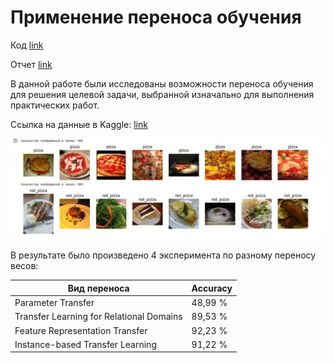 # Применение переноса обучения

Код [link](https://github.com/AnnaPakir/pizza_2/blob/main/pizza_2.ipynb)

Отчет [link](https://github.com/AnnaPakir/pizza_2/blob/main/%D0%9B%D0%B0%D0%B1%20%E2%84%966.pdf)

В данной работе были исследованы возможности переноса обучения для решения целевой задачи, выбранной изначально для выполнения практических работ.

Ссылка на данные в Kaggle: [link](https://www.kaggle.com/datasets/carlosrunner/pizza-not-pizza/data)

![plot](https://github.com/AnnaPakir/pizza/blob/main/pizza_date.png)

В результате было произведено 4 эксперимента по разному переносу весов:

| Вид переноса  | Accuracy |
| --- | --- |  
| Parameter Transfer |  48,99 % |
| Transfer Learning for Relational Domains |  89,53 % |
| Feature Representation Transfer |   92,23 % |
| Instance-based Transfer Learning |   91,22 % |
